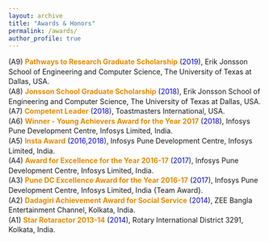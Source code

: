 ```yaml
---
layout: archive
title: "Awards & Honors"
permalink: /awards/
author_profile: true
---
```

<p style="line-height:1.4">
(A9) <b><font color="#e68a00">Pathways to Research Graduate Scholarship</font></b> (<font color="#0000e6">2019</font>), Erik Jonsson School of Engineering and Computer Science, The University of Texas at Dallas, USA.<br>
(A8) <b><font color="#e68a00">Jonsson School Graduate Scholarship</font></b> (<font color="#0000e6">2018</font>), Erik Jonsson School of Engineering and Computer Science, The University of Texas at Dallas, USA.<br>
(A7) <b><font color="#e68a00">Competent Leader</font></b> (<font color="#0000e6">2018</font>), Toastmasters International, USA.<br>
(A6) <b><font color="#e68a00">Winner - Young Achievers Award for the Year 2017</font></b> (<font color="#0000e6">2018</font>), Infosys Pune Development Centre, Infosys Limited, India.<br>
(A5) <b><font color="#e68a00">Insta Award</font></b> (<font color="#0000e6">2016,2018</font>), Infosys Pune Development Centre, Infosys Limited, India.<br>
(A4) <b><font color="#e68a00">Award for Excellence for the Year 2016-17</font></b> (<font color="#0000e6">2017</font>), Infosys Pune Development Centre, Infosys Limited, India.<br>
(A3) <b><font color="#e68a00">Pune DC Excellence Award for the Year 2016-17</font></b> (<font color="#0000e6">2017</font>), Infosys Pune Development Centre, Infosys Limited, India {Team Award}.<br>
(A2) <b><font color="#e68a00">Dadagiri Achievement Award for Social Service</font></b> (<font color="#0000e6">2014</font>),  ZEE Bangla Entertainment Channel, Kolkata, India.<br>
(A1) <b><font color="#e68a00">Star Rotaractor 2013-14</font></b> (<font color="#0000e6">2014</font>), Rotary International District 3291, Kolkata, India. 
</p>
